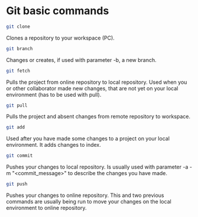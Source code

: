 # Git basic commands
```bash
git clone
```
Clones a repository to your workspace (PC).
```bash
git branch
```
Changes or creates, if used with parameter -b, a new branch.
```bash
git fetch
```
Pulls the project from online repository to local repository. Used when you or other collaborator made new changes, that are not yet on your local environment (has to be used with pull). 
```bash
git pull
```
Pulls the project and absent changes from remote repository to workspace.
```bash
git add
```
Used after you have made some changes to a project on your local environment. It adds changes to index.

```bash
git commit
```
Pushes your changes to local repository. Is usually used with parameter -a -m "<commit_message>" to describe the changes you have made.
```bash
git push
```
Pushes your changes to online repository. This and two previous commands are usually being run to move your changes on the local environment to online repository.


